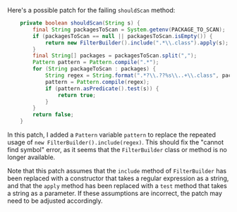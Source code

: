 Here's a possible patch for the failing `shouldScan` method:
```java
    private boolean shouldScan(String s) {
        final String packagesToScan = System.getenv(PACKAGE_TO_SCAN);
        if (packagesToScan == null || packagesToScan.isEmpty()) {
            return new FilterBuilder().include(".*\\.class").apply(s);
        }
        final String[] packages = packagesToScan.split(",");
        Pattern pattern = Pattern.compile(".*");
        for (String packageToScan : packages) {
            String regex = String.format(".*?\\.??%s\\..+\\.class", packageToScan);
            pattern = Pattern.compile(regex);
            if (pattern.asPredicate().test(s)) {
                return true;
            }
        }
        return false;
    }
```
In this patch, I added a `Pattern` variable `pattern` to replace the repeated usage of `new FilterBuilder().include(regex)`. This should fix the "cannot find symbol" error, as it seems that the `FilterBuilder` class or method is no longer available.

Note that this patch assumes that the `include` method of `FilterBuilder` has been replaced with a constructor that takes a regular expression as a string, and that the `apply` method has been replaced with a `test` method that takes a string as a parameter. If these assumptions are incorrect, the patch may need to be adjusted accordingly.